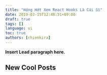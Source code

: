 ```yaml
---
title: "Hóng Hớt Xem React Hooks Là Cái Gì"
date: 2019-03-15T12:48:51+09:00
draft: true
tags: []
language: vi
toc: true
authors: [chienkira]
---
```


**Insert Lead paragraph here.**

## New Cool Posts


